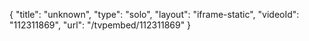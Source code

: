 {
    "title": "unknown",
    "type": "solo",
    "layout": "iframe-static",
    "videoId": "112311869",
    "url": "\/tvpembed\/112311869"
}